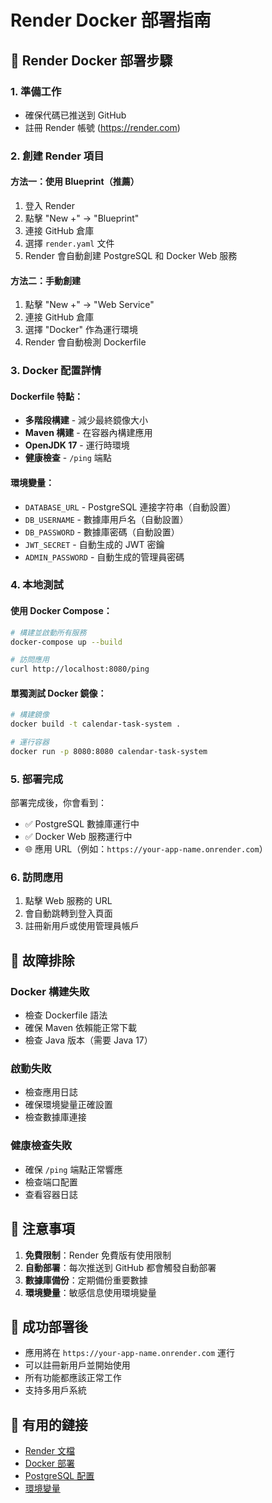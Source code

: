 # Render Docker 部署指南

## 🚀 Render Docker 部署步驟

### 1. 準備工作
- 確保代碼已推送到 GitHub
- 註冊 Render 帳號 (https://render.com)

### 2. 創建 Render 項目

#### 方法一：使用 Blueprint（推薦）
1. 登入 Render
2. 點擊 "New +" → "Blueprint"
3. 連接 GitHub 倉庫
4. 選擇 `render.yaml` 文件
5. Render 會自動創建 PostgreSQL 和 Docker Web 服務

#### 方法二：手動創建
1. 點擊 "New +" → "Web Service"
2. 連接 GitHub 倉庫
3. 選擇 "Docker" 作為運行環境
4. Render 會自動檢測 Dockerfile

### 3. Docker 配置詳情

#### Dockerfile 特點：
- **多階段構建** - 減少最終鏡像大小
- **Maven 構建** - 在容器內構建應用
- **OpenJDK 17** - 運行時環境
- **健康檢查** - `/ping` 端點

#### 環境變量：
- `DATABASE_URL` - PostgreSQL 連接字符串（自動設置）
- `DB_USERNAME` - 數據庫用戶名（自動設置）
- `DB_PASSWORD` - 數據庫密碼（自動設置）
- `JWT_SECRET` - 自動生成的 JWT 密鑰
- `ADMIN_PASSWORD` - 自動生成的管理員密碼

### 4. 本地測試

#### 使用 Docker Compose：
```bash
# 構建並啟動所有服務
docker-compose up --build

# 訪問應用
curl http://localhost:8080/ping
```

#### 單獨測試 Docker 鏡像：
```bash
# 構建鏡像
docker build -t calendar-task-system .

# 運行容器
docker run -p 8080:8080 calendar-task-system
```

### 5. 部署完成

部署完成後，你會看到：
- ✅ PostgreSQL 數據庫運行中
- ✅ Docker Web 服務運行中
- 🌐 應用 URL（例如：`https://your-app-name.onrender.com`）

### 6. 訪問應用

1. 點擊 Web 服務的 URL
2. 會自動跳轉到登入頁面
3. 註冊新用戶或使用管理員帳戶

## 🔧 故障排除

### Docker 構建失敗
- 檢查 Dockerfile 語法
- 確保 Maven 依賴能正常下載
- 檢查 Java 版本（需要 Java 17）

### 啟動失敗
- 檢查應用日誌
- 確保環境變量正確設置
- 檢查數據庫連接

### 健康檢查失敗
- 確保 `/ping` 端點正常響應
- 檢查端口配置
- 查看容器日誌

## 📝 注意事項

1. **免費限制**：Render 免費版有使用限制
2. **自動部署**：每次推送到 GitHub 都會觸發自動部署
3. **數據庫備份**：定期備份重要數據
4. **環境變量**：敏感信息使用環境變量

## 🎯 成功部署後

- 應用將在 `https://your-app-name.onrender.com` 運行
- 可以註冊新用戶並開始使用
- 所有功能都應該正常工作
- 支持多用戶系統

## 🔗 有用的鏈接

- [Render 文檔](https://render.com/docs)
- [Docker 部署](https://render.com/docs/deploy-docker)
- [PostgreSQL 配置](https://render.com/docs/databases)
- [環境變量](https://render.com/docs/environment-variables)
